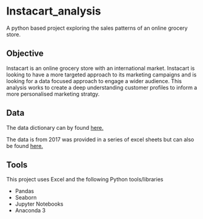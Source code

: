 # Instacart_analysis
A python based project exploring the sales patterns of an online grocery store.

## Objective
Instacart is an online grocery store with an international market. Instacart is looking to have a more targeted approach to its marketing campaigns and is looking for a data focused approach to engage a wider audience. This analysis works to create a deep understanding customer profiles to inform a more personalised marketing stratgy.

## Data
The data dictionary can by found [here.](https://gist.github.com/jeremystan/c3b39d947d9b88b3ccff3147dbcf6c6b)

The data is from 2017 was provided in a series of excel sheets but can also be found [here.](https://www.instacart.com/datasets/grocery-shopping-2017)

## Tools
This project uses Excel and the following Python tools/libraries
 - Pandas
 - Seaborn
 - Jupyter Notebooks
 - Anaconda 3
